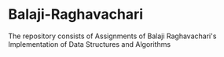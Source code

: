 # Balaji-Raghavachari

The repository consists of Assignments of Balaji Raghavachari's Implementation of Data Structures and Algorithms
